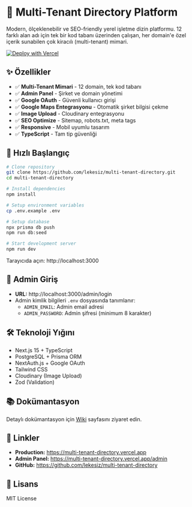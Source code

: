 # 🏢 Multi-Tenant Directory Platform

Modern, ölçeklenebilir ve SEO-friendly yerel işletme dizin platformu. 12 farklı alan adı için tek bir kod tabanı üzerinden çalışan, her domain'e özel içerik sunabilen çok kiracılı (multi-tenant) mimari.

[![Deploy with Vercel](https://vercel.com/button)](https://vercel.com/new/clone?repository-url=https://github.com/lekesiz/multi-tenant-directory)

## ✨ Özellikler

- ✅ **Multi-Tenant Mimari** - 12 domain, tek kod tabanı
- ✅ **Admin Panel** - Şirket ve domain yönetimi
- ✅ **Google OAuth** - Güvenli kullanıcı girişi
- ✅ **Google Maps Entegrasyonu** - Otomatik şirket bilgisi çekme
- ✅ **Image Upload** - Cloudinary entegrasyonu
- ✅ **SEO Optimize** - Sitemap, robots.txt, meta tags
- ✅ **Responsive** - Mobil uyumlu tasarım
- ✅ **TypeScript** - Tam tip güvenliği

## 🚀 Hızlı Başlangıç

```bash
# Clone repository
git clone https://github.com/lekesiz/multi-tenant-directory.git
cd multi-tenant-directory

# Install dependencies
npm install

# Setup environment variables
cp .env.example .env

# Setup database
npx prisma db push
npm run db:seed

# Start development server
npm run dev
```

Tarayıcıda açın: http://localhost:3000

## 🔑 Admin Giriş

- **URL:** http://localhost:3000/admin/login
- Admin kimlik bilgileri `.env` dosyasında tanımlanır:
  - `ADMIN_EMAIL`: Admin email adresi
  - `ADMIN_PASSWORD`: Admin şifresi (minimum 8 karakter)

## 🛠️ Teknoloji Yığını

- Next.js 15 + TypeScript
- PostgreSQL + Prisma ORM
- NextAuth.js + Google OAuth
- Tailwind CSS
- Cloudinary (Image Upload)
- Zod (Validation)

## 📚 Dokümantasyon

Detaylı dokümantasyon için [Wiki](https://github.com/lekesiz/multi-tenant-directory/wiki) sayfasını ziyaret edin.

## 🔗 Linkler

- **Production:** https://multi-tenant-directory.vercel.app
- **Admin Panel:** https://multi-tenant-directory.vercel.app/admin
- **GitHub:** https://github.com/lekesiz/multi-tenant-directory

## 📄 Lisans

MIT License

